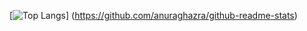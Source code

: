 [![Top Langs](https://github-readme-stats.vercel.app/api/top-langs/?username=nakashima1125&layout=compact)]
(https://github.com/anuraghazra/github-readme-stats)
